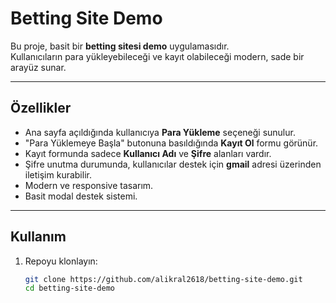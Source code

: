 # Betting Site Demo

Bu proje, basit bir **betting sitesi demo** uygulamasıdır.  
Kullanıcıların para yükleyebileceği ve kayıt olabileceği modern, sade bir arayüz sunar.

---

## Özellikler

- Ana sayfa açıldığında kullanıcıya **Para Yükleme** seçeneği sunulur.
- "Para Yüklemeye Başla" butonuna basıldığında **Kayıt Ol** formu görünür.
- Kayıt formunda sadece **Kullanıcı Adı** ve **Şifre** alanları vardır.
- Şifre unutma durumunda, kullanıcılar destek için **gmail** adresi üzerinden iletişim kurabilir.
- Modern ve responsive tasarım.
- Basit modal destek sistemi.

---

## Kullanım

1. Repoyu klonlayın:

   ```bash
   git clone https://github.com/alikral2618/betting-site-demo.git
   cd betting-site-demo
